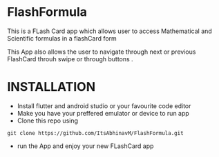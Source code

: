# FlashFormula

This is a FLash Card app which allows user to access Mathematical and Scientific formulas in a flashCard form

This App also allows the user to navigate through next or previous FlashCard throuh swipe or through buttons .

# INSTALLATION
 - Install flutter and android studio or your favourite code editor
 - Make you have your preffered emulator or device to run app
 - Clone this repo using 
```
git clone https://github.com/ItsAbhinavM/FlashFormula.git
```
- run the App  and enjoy your new FLashCard app
